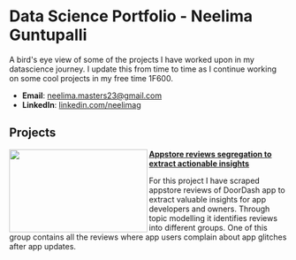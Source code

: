 # Data Science Portfolio - Neelima Guntupalli

A bird's eye view of some of the projects I have worked upon in my datascience journey. I update this from time to time as I continue working on some cool projects in  my free time 1F600.

- **Email**: [neelima.masters23@gmail.com](neelima.masters23@gmail.com)
- **LinkedIn**: [linkedin.com/neelimag](https://www.linkedin.com/in/neelimag/)

## Projects

<img align="left" width="250" height="150" src=""> **[Appstore reviews segregation to extract actionable insights](https://github.com/neel-machine/LDA_Topic_Modelling)**

For this project I have scraped appstore reviews of DoorDash app to extract valuable insights for app developers and owners. Through topic modelling it identifies reviews into different groups. One of this group contains all the reviews where app users complain about app glitches after app updates. 






